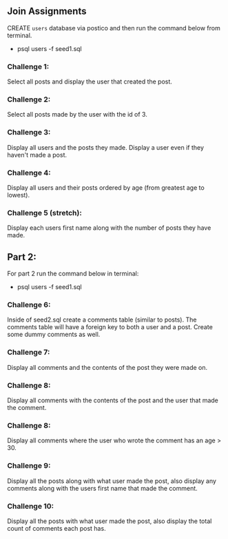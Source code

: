 ## Join Assignments
CREATE `users` database via postico and then run the command below from terminal.
- psql users -f seed1.sql


### Challenge 1:
Select all posts and display the user that created the post.

### Challenge 2:
Select all posts made by the user with the id of 3.

### Challenge 3:
Display all users and the posts they made. Display a user even if they haven't made a post.

### Challenge 4:
Display all users and their posts ordered by age (from greatest age to lowest).

### Challenge 5 (stretch):
Display each users first name along with the number of posts they have made.

## Part 2:
For part 2 run the command below in terminal:
- psql users -f seed1.sql

### Challenge 6:
Inside of seed2.sql create a comments table (similar to posts). The comments table will have a foreign key to both a user and a post.
Create some dummy comments as well.

### Challenge 7:
Display all comments and the contents of the post they were made on.

### Challenge 8:
Display all comments with the contents of the post and the user that made the comment.

### Challenge 8:
Display all comments where the user who wrote the comment has an age > 30.

### Challenge 9:
Display all the posts along with what user made the post, also display any comments along with the users first name that made the comment.

### Challenge 10:
Display all the posts with what user made the post, also display the total count of comments each post has.
